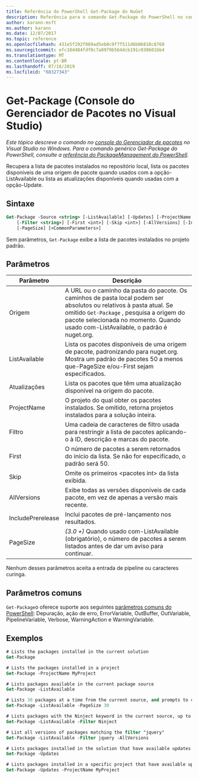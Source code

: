 ```yaml
---
title: Referência do PowerShell Get-Package do NuGet
description: Referência para o comando Get-Package do PowerShell no console do Gerenciador de pacotes NuGet no Visual Studio.
author: karann-msft
ms.author: karann
ms.date: 12/07/2017
ms.topic: reference
ms.openlocfilehash: 431e5f292f069ad5eb0c9f7f511d6b06810c8760
ms.sourcegitcommit: efc18d484fdf0c7a8979b564dcb191c030601bb4
ms.translationtype: MT
ms.contentlocale: pt-BR
ms.lasthandoff: 07/18/2019
ms.locfileid: "68327343"
---
```

# <a name="get-package-package-manager-console-in-visual-studio"></a>Get-Package (Console do Gerenciador de Pacotes no Visual Studio)

*Este tópico descreve o comando no [console do Gerenciador de pacotes](../../consume-packages/install-use-packages-powershell.md) no Visual Studio no Windows. Para o comando genérico Get-Package do PowerShell, consulte a [referência do PackageManagement do PowerShell](/powershell/module/packagemanagement/?view=powershell-6).*

Recupera a lista de pacotes instalados no repositório local, lista os pacotes disponíveis de uma origem de pacote quando usados com a opção-ListAvailable ou lista as atualizações disponíveis quando usadas com a opção-Update.

## <a name="syntax"></a>Sintaxe

```ps
Get-Package -Source <string> [-ListAvailable] [-Updates] [-ProjectName <string>]
    [-Filter <string>] [-First <int>] [-Skip <int>] [-AllVersions] [-IncludePrerelease]
    [-PageSize] [<CommonParameters>]
```

Sem parâmetros, `Get-Package` exibe a lista de pacotes instalados no projeto padrão.

## <a name="parameters"></a>Parâmetros

| Parâmetro | Descrição |
| --- | --- |
| Origem | A URL ou o caminho da pasta do pacote. Os caminhos de pasta local podem ser absolutos ou relativos à pasta atual. Se omitido `Get-Package` , pesquisa a origem do pacote selecionada no momento. Quando usado com-ListAvailable, o padrão é nuget.org. |
| ListAvailable | Lista os pacotes disponíveis de uma origem de pacote, padronizando para nuget.org. Mostra um padrão de pacotes 50 a menos que-PageSize e/ou-First sejam especificados. |
| Atualizações | Lista os pacotes que têm uma atualização disponível na origem do pacote. |
| ProjectName | O projeto do qual obter os pacotes instalados. Se omitido, retorna projetos instalados para a solução inteira. |
| Filtro | Uma cadeia de caracteres de filtro usada para restringir a lista de pacotes aplicando-o à ID, descrição e marcas do pacote. |
| First | O número de pacotes a serem retornados do início da lista. Se não for especificado, o padrão será 50. |
| Skip | Omite os primeiros &lt;pacotes int&gt; da lista exibida.  |
| AllVersions | Exibe todas as versões disponíveis de cada pacote, em vez de apenas a versão mais recente. |
| IncludePrerelease | Inclui pacotes de pré-lançamento nos resultados. |
| PageSize | *(3.0 +)* Quando usado com-ListAvailable (obrigatório), o número de pacotes a serem listados antes de dar um aviso para continuar. |

Nenhum desses parâmetros aceita a entrada de pipeline ou caracteres curinga.

## <a name="common-parameters"></a>Parâmetros comuns

`Get-Package`o oferece suporte aos seguintes [parâmetros comuns do PowerShell](http://go.microsoft.com/fwlink/?LinkID=113216): Depuração, ação de erro, ErrorVariable, OutBuffer, OutVariable, PipelineVariable, Verbose, WarningAction e WarningVariable.

## <a name="examples"></a>Exemplos

```ps
# Lists the packages installed in the current solution
Get-Package

# Lists the packages installed in a project
Get-Package -ProjectName MyProject

# Lists packages available in the current package source
Get-Package -ListAvailable

# Lists 30 packages at a time from the current source, and prompts to continue if more are available
Get-Package -ListAvailable -PageSize 30

# Lists packages with the Ninject keyword in the current source, up to 50
Get-Package -ListAvailable -Filter Ninject

# List all versions of packages matching the filter "jquery"
Get-Package -ListAvailable -Filter jquery -AllVersions

# Lists packages installed in the solution that have available updates
Get-Package -Updates

# Lists packages installed in a specific project that have available updates
Get-Package -Updates -ProjectName MyProject
```
